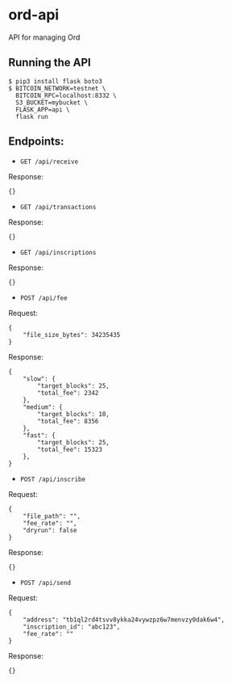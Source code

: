 # ord-api
API for managing Ord

## Running the API

```
$ pip3 install flask boto3
$ BITCOIN_NETWORK=testnet \ 
  BITCOIN_RPC=localhost:8332 \
  S3_BUCKET=mybucket \
  FLASK_APP=api \
  flask run
```

## Endpoints:

- `GET /api/receive`

Response:

```
{}
```

- `GET /api/transactions`

Response:

```
{}
```

- `GET /api/inscriptions`

Response:

```
{}
```

- `POST /api/fee`

Request:

```
{
    "file_size_bytes": 34235435
}
```

Response:

```
{
    "slow": {
        "target_blocks": 25,
        "total_fee": 2342    
    },
    "medium": {
        "target_blocks": 10,
        "total_fee": 8356    
    },
    "fast": {
        "target_blocks": 25,
        "total_fee": 15323    
    },
}
```

- `POST /api/inscribe`

Request:

```
{
    "file_path": "",
    "fee_rate": "",
    "dryrun": false
}
```

Response:

```
{}
```

- `POST /api/send`

Request:

```
{
    "address": "tb1ql2rd4tsvv8ykka24vywzpz6w7menvzy0dak6w4",
    "inscription_id": "abc123",
    "fee_rate": ""
}
```

Response:

```
{}
```